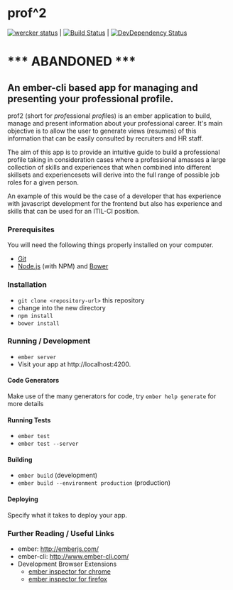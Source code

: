 # prof^2 
[![wercker status](https://app.wercker.com/status/31af42c99e83f991de77c7be5e2bc4ae/s "wercker status")](https://app.wercker.com/project/bykey/31af42c99e83f991de77c7be5e2bc4ae) | [![Build Status](https://travis-ci.org/bbaaxx/prof2.svg)](https://travis-ci.org/bbaaxx/prof2) | [![DevDependency Status](https://david-dm.org/bbaaxx/prof2/dev-status.svg?theme=shields.io)](https://david-dm.org/bbaaxx/prof2)

# *** ABANDONED ***

## An ember-cli based app for managing and presenting your professional profile.

prof2 (short for *prof*essional *prof*iles) is an ember application to build, manage and present
information about your professional career. It's main objective is to allow the user to generate
views (resumes) of this information that can be easily consulted by recruiters and HR staff.

The aim of this app is to provide an intuitive guide to build a professional profile taking 
in consideration cases where a professional amasses a large collection of skills and experiences
that when combined into different skillsets and experiencesets will derive into the full range of possible
job roles for a given person.

An example of this would be the case of a developer that has experience with javascript development for
the frontend but also has experience and skills that can be used for an ITIL-CI position.

### Prerequisites

You will need the following things properly installed on your computer.

* [Git](http://git-scm.com/)
* [Node.js](http://nodejs.org/) (with NPM) and [Bower](http://bower.io/)

### Installation

* `git clone <repository-url>` this repository
* change into the new directory
* `npm install`
* `bower install`

### Running / Development

* `ember server`
* Visit your app at http://localhost:4200.

#### Code Generators

Make use of the many generators for code, try `ember help generate` for more details

#### Running Tests

* `ember test`
* `ember test --server`

#### Building

* `ember build` (development)
* `ember build --environment production` (production)

#### Deploying

Specify what it takes to deploy your app.

### Further Reading / Useful Links

* ember: http://emberjs.com/
* ember-cli: http://www.ember-cli.com/
* Development Browser Extensions
  * [ember inspector for chrome](https://chrome.google.com/webstore/detail/ember-inspector/bmdblncegkenkacieihfhpjfppoconhi)
  * [ember inspector for firefox](https://addons.mozilla.org/en-US/firefox/addon/ember-inspector/)
